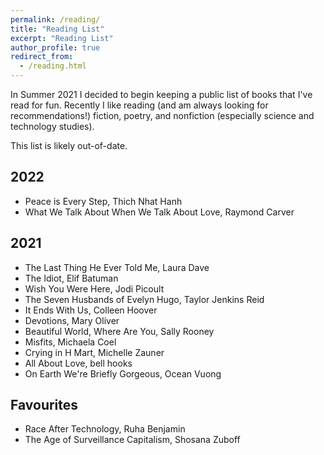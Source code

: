 ```yaml
---
permalink: /reading/
title: "Reading List"
excerpt: "Reading List"
author_profile: true
redirect_from: 
  - /reading.html
---
```


In Summer 2021 I decided to begin keeping a public list of books that I've read for fun.  Recently I like reading (and am always looking for recommendations!) fiction, poetry, and nonfiction (especially science and technology studies).

This list is likely out-of-date.

2022
------
* Peace is Every Step, Thich Nhat Hanh
* What We Talk About When We Talk About Love, Raymond Carver

2021
------
* The Last Thing He Ever Told Me, Laura Dave
* The Idiot, Elif Batuman
* Wish You Were Here, Jodi Picoult
* The Seven Husbands of Evelyn Hugo, Taylor Jenkins Reid
* It Ends With Us, Colleen Hoover
* Devotions, Mary Oliver
* Beautiful World, Where Are You, Sally Rooney
* Misfits, Michaela Coel
* Crying in H Mart, Michelle Zauner
* All About Love, bell hooks
* On Earth We're Briefly Gorgeous, Ocean Vuong

Favourites
------
* Race After Technology, Ruha Benjamin
* The Age of Surveillance Capitalism, Shosana Zuboff
